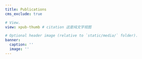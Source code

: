 ```yaml
---
title: Publications
cms_exclude: true

# View.
view: xpub-thumb # citation 这是纯文字视图

# Optional header image (relative to `static/media/` folder).
banner:
  caption: ''
  image: ''
---
```

